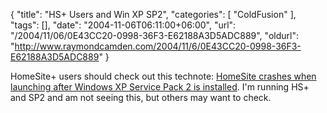 {
	"title": "HS+ Users and Win XP SP2",
	"categories": [
		"ColdFusion"
	],
	"tags": [],
	"date": "2004-11-06T06:11:00+06:00",
	"url": "/2004/11/06/0E43CC20-0998-36F3-E62188A3D5ADC889",
	"oldurl": "http://www.raymondcamden.com/2004/11/6/0E43CC20-0998-36F3-E62188A3D5ADC889"
}

HomeSite+ users should check out this technote: <a href="http://www.macromedia.com/support/homesite/ts/documents/crash_launch_winxpsp2.htm?pss=rss_homesite_19620">HomeSite crashes when launching after Windows XP Service Pack 2 is installed</a>. I'm running HS+ and SP2 and am not seeing this, but others may want to check.